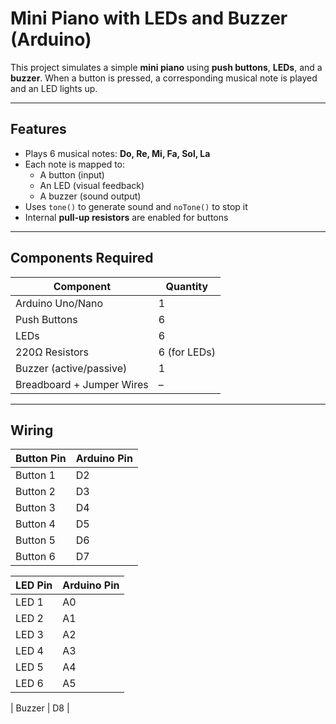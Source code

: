# Mini Piano with LEDs and Buzzer (Arduino)

This project simulates a simple **mini piano** using **push buttons**, **LEDs**, and a **buzzer**. When a button is pressed, a corresponding musical note is played and an LED lights up.

---

##  Features

- Plays 6 musical notes: **Do, Re, Mi, Fa, Sol, La**
- Each note is mapped to:
  - A button (input)
  - An LED (visual feedback)
  - A buzzer (sound output)
- Uses `tone()` to generate sound and `noTone()` to stop it
- Internal **pull-up resistors** are enabled for buttons

---

## Components Required

| Component        | Quantity |
|------------------|----------|
| Arduino Uno/Nano | 1        |
| Push Buttons     | 6        |
| LEDs             | 6        |
| 220Ω Resistors   | 6 (for LEDs) |
| Buzzer (active/passive) | 1   |
| Breadboard + Jumper Wires | –  |

---

##  Wiring

| Button Pin | Arduino Pin |
|------------|--------------|
| Button 1   | D2           |
| Button 2   | D3           |
| Button 3   | D4           |
| Button 4   | D5           |
| Button 5   | D6           |
| Button 6   | D7           |

| LED Pin | Arduino Pin |
|---------|--------------|
| LED 1   | A0           |
| LED 2   | A1           |
| LED 3   | A2           |
| LED 4   | A3           |
| LED 5   | A4           |
| LED 6   | A5           |

| Buzzer | D8 |


